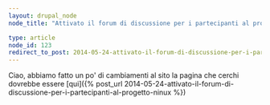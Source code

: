 ```yaml
---
layout: drupal_node
node_title: "Attivato il forum di discussione per i partecipanti al progetto Ninux"

type: article
node_id: 123
redirect_to_post: 2014-05-24-attivato-il-forum-di-discussione-per-i-partecipanti-al-progetto-ninux
---
```


Ciao, abbiamo fatto un po' di cambiamenti al sito
la pagina che cerchi dovrebbe essere [qui]({% post_url 2014-05-24-attivato-il-forum-di-discussione-per-i-partecipanti-al-progetto-ninux %})